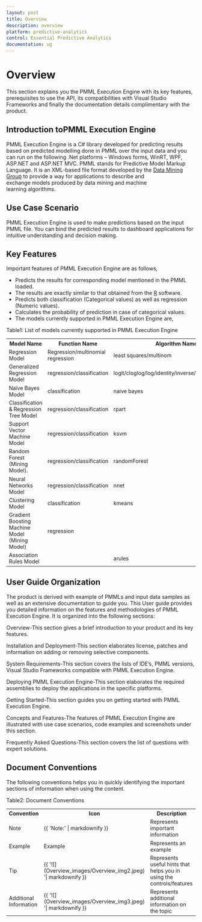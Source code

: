 ```yaml
---
layout: post
title: Overview
description: overview
platform: predictive-analytics
control: Essential Predictive Analytics
documentation: ug
---
```


# Overview

This section explains you the PMML Execution Engine with its key features, prerequisites to use the API, its compatibilities with Visual Studio Frameworks and finally the documentation details complimentary with the product.

## Introduction toPMML Execution Engine

PMML Execution Engine is a C# library developed for predicting results based on predicted modelling done in PMML over the input data and you can run on the following .Net platforms – Windows forms, WinRT, WPF, ASP.NET and ASP.NET MVC. PMML stands for Predictive Model Markup Language. It is an XML-based file format developed by the [Data Mining Group](http://www.dmg.org) to provide a way for applications to describe and exchange models produced by data mining and machine learning algorithms.

## Use Case Scenario

PMML Execution Engine is used to make predictions based on the input PMML file. You can bind the predicted results to dashboard applications for intuitive understanding and decision making. 

## Key Features

Important features of PMML Execution Engine are as follows,

* Predicts the results for corresponding model mentioned in the PMML loaded.
* The results are exactly similar to that obtained from the [R](http://cran.r-project.org/%20) software.
* Predicts both classification (Categorical values) as well as regression (Numeric values).
* Calculates the probability of prediction in case of categorical values.
* The models currently supported in PMML Execution Engine are,



Table1: List of models currently supported in PMML Execution Engine

<table>
<tr>
<th>
Model  Name</th><th>
Function Name</th><th>
Algorithm Name</th></tr>
<tr>
<td>
Regression Model</td><td>
Regression/multinomial regression</td><td>
least squares/multinom</td></tr>
<tr>
<td>
Generalized Regression Model</td><td>
regression/classification</td><td>
logit/cloglog/log/identity/inverse/sqrt/probit/coxph</td></tr>
<tr>
<td>
Naïve Bayes Model</td><td>
classification</td><td>
naive bayes</td></tr>
<tr>
<td>
Classification & Regression Tree Model</td><td>
regression/classification</td><td>
rpart</td></tr>
<tr>
<td>
Support Vector Machine Model</td><td>
regression/classification</td><td>
ksvm</td></tr>
<tr>
<td>
Random Forest (Mining Model).</td><td>
regression/classification</td><td>
randomForest</td></tr>
<tr>
<td>
Neural Networks Model</td><td>
regression/classification</td><td>
nnet</td></tr>
<tr>
<td>
Clustering Model</td><td>
classification</td><td>
kmeans</td></tr>
<tr>
<td>
Gradient Boosting Machine Model (Mining Model)</td><td>
regression</td><td>
</td></tr>
<tr>
<td>
Association Rules Model</td><td>
</td><td>
arules</td></tr>
</table>

## User Guide Organization

The product is derived with example of PMMLs and input data samples as well as an extensive documentation to guide you. This User guide provides you detailed information on the features and methodologies of PMML Execution Engine. It is organized into the following sections:

Overview-This section gives a brief introduction to your product and its key features.

Installation and Deployment-This section elaborates license, patches and information on adding or removing selective components.

System Requirements-This section covers the lists of IDE’s, PMML versions, Visual Studio Frameworks compatible with PMML Execution Engine.

Deploying PMML Execution Engine-This section elaborates the required assemblies to deploy the applications in the specific platforms.

Getting Started-This section guides you on getting started with PMML Execution Engine. 

Concepts and Features-The features of PMML Execution Engine are illustrated with use case scenarios, code examples and screenshots under this section.

Frequently Asked Questions-This section covers the list of questions with expert solutions.

## Document Conventions

The following conventions helps you in quickly identifying the important sections of information when using the content.

Table2: Document Conventions

<table>
<tr>
<th>
Convention</th><th>
Icon</th><th>
Description</th></tr>
<tr>
<td>
Note</td><td>

{{ 'Note:' | markdownify }}</td><td>
Represents important information</td></tr>
<tr>
<td>
Example</td><td>
Example</td><td>
Represents an example</td></tr>
<tr>
<td>
Tip</td><td>
{{ '![](Overview_images/Overview_img2.jpeg) '| markdownify }}

</td><td>
Represents useful hints that helps you in using the controls/features</td></tr>
<tr>
<td>
Additional Information</td><td>
{{ '![](Overview_images/Overview_img3.jpeg) '| markdownify }}

</td><td>
Represents additional information on the topic</td></tr>
</table>


